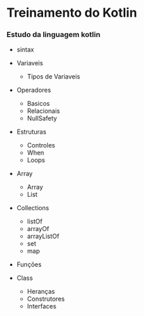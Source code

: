 # Treinamento do Kotlin 

### Estudo da linguagem kotlin 
 * sintax 
 * Variaveis 
    * Tipos de Variaveis
     
 * Operadores 
    * Basicos 
    * Relacionais
    * NullSafety
 
 * Estruturas
    * Controles 
    * When 
    * Loops  
 
 * Array
    * Array
    * List
    
 * Collections
    * listOf
    * arrayOf
    * arrayListOf
    * set
    * map
        
 
 * Funções
       
 * Class
    * Heranças
    * Construtores      
    * Interfaces 
 
    